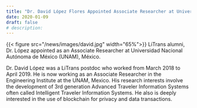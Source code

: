 ```yaml
---
title: "Dr. David López Flores Appointed Associate Researcher at Universidad Nacional Autónoma de México"
date: 2020-01-09
draft: false
# description:
---
```

<!-- ![](../images/david.jpg) -->
{{< figure src="/news/images/david.jpg" width="65%">}}
LiTrans alumni, Dr. López appointed as an Associate Researcher at Universidad Nacional Autónoma de México (UNAM), México.


<!--more-->

Dr. David López was a LiTrans postdoc who worked from March 2018 to April 2019. He is now working as an Associate Researcher in the Engineering Institute at the UNAM, Mexico. His research interests involve the development of 3rd generation Advanced Traveler Information Systems often called Intelligent Traveler Information Systems. He also is deeply interested in the use of blockchain for privacy and data transactions.
